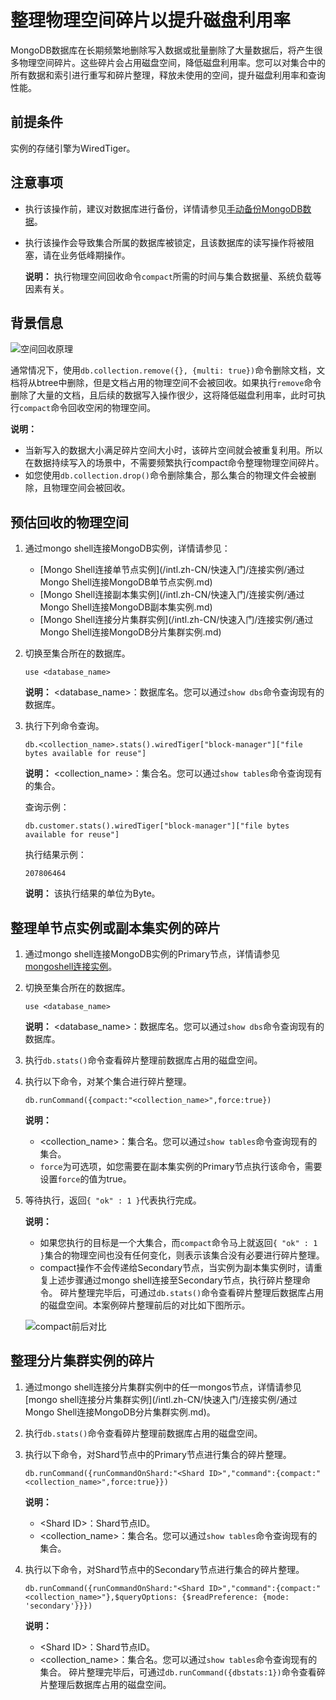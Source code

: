 # 整理物理空间碎片以提升磁盘利用率

MongoDB数据库在长期频繁地删除写入数据或批量删除了大量数据后，将产生很多物理空间碎片。这些碎片会占用磁盘空间，降低磁盘利用率。您可以对集合中的所有数据和索引进行重写和碎片整理，释放未使用的空间，提升磁盘利用率和查询性能。

## 前提条件

实例的存储引擎为WiredTiger。

## 注意事项

-   执行该操作前，建议对数据库进行备份，详情请参见[手动备份MongoDB数据](/intl.zh-CN/用户指南/数据备份/手动备份MongoDB数据.md)。
-   执行该操作会导致集合所属的数据库被锁定，且该数据库的读写操作将被阻塞，请在业务低峰期操作。

    **说明：** 执行物理空间回收命令`compact`所需的时间与集合数据量、系统负载等因素有关。


## 背景信息

![空间回收原理](https://static-aliyun-doc.oss-accelerate.aliyuncs.com/assets/img/zh-CN/9797080951/p55162.gif)

通常情况下，使用`db.collection.remove({}, {multi: true})`命令删除文档，文档将从btree中删除，但是文档占用的物理空间不会被回收。如果执行`remove`命令删除了大量的文档，且后续的数据写入操作很少，这将降低磁盘利用率，此时可执行`compact`命令回收空闲的物理空间。

**说明：**

-   当新写入的数据大小满足碎片空间大小时，该碎片空间就会被重复利用。所以在数据持续写入的场景中，不需要频繁执行compact命令整理物理空间碎片。
-   如您使用`db.collection.drop()`命令删除集合，那么集合的物理文件会被删除，且物理空间会被回收。

## 预估回收的物理空间

1.  通过mongo shell连接MongoDB实例，详情请参见：

    -   [Mongo Shell连接单节点实例](/intl.zh-CN/快速入门/连接实例/通过Mongo Shell连接MongoDB单节点实例.md)
    -   [Mongo Shell连接副本集实例](/intl.zh-CN/快速入门/连接实例/通过Mongo Shell连接MongoDB副本集实例.md)
    -   [Mongo Shell连接分片集群实例](/intl.zh-CN/快速入门/连接实例/通过Mongo Shell连接MongoDB分片集群实例.md)
2.  切换至集合所在的数据库。

    ```
    use <database_name>
    ```

    **说明：** <database\_name\>：数据库名。您可以通过`show dbs`命令查询现有的数据库。

3.  执行下列命令查询。

    ```
    db.<collection_name>.stats().wiredTiger["block-manager"]["file bytes available for reuse"]
    ```

    **说明：** <collection\_name\>：集合名。您可以通过`show tables`命令查询现有的集合。

    查询示例：

    ```
    db.customer.stats().wiredTiger["block-manager"]["file bytes available for reuse"]
    ```

    执行结果示例：

    ```
    207806464
    ```

    **说明：** 该执行结果的单位为Byte。


## 整理单节点实例或副本集实例的碎片

1.  通过mongo shell连接MongoDB实例的Primary节点，详情请参见[mongoshell连接实例]()。

2.  切换至集合所在的数据库。

    ```
    use <database_name>
    ```

    **说明：** <database\_name\>：数据库名。您可以通过`show dbs`命令查询现有的数据库。

3.  执行`db.stats()`命令查看碎片整理前数据库占用的磁盘空间。

4.  执行以下命令，对某个集合进行碎片整理。

    ```
    db.runCommand({compact:"<collection_name>",force:true})
    ```

    **说明：**

    -   <collection\_name\>：集合名。您可以通过`show tables`命令查询现有的集合。
    -   `force`为可选项，如您需要在副本集实例的Primary节点执行该命令，需要设置`force`的值为true。
5.  等待执行，返回`{ "ok" : 1 }`代表执行完成。

    **说明：**

    -   如果您执行的目标是一个大集合，而`compact`命令马上就返回`{ "ok" : 1 }`集合的物理空间也没有任何变化，则表示该集合没有必要进行碎片整理。
    -   compact操作不会传递给Secondary节点，当实例为副本集实例时，请重复上述步骤通过mongo shell连接至Secondary节点，执行碎片整理命令。
    碎片整理完毕后，可通过`db.stats()`命令查看碎片整理后数据库占用的磁盘空间。本案例碎片整理前后的对比如下图所示。

    ![compact前后对比](https://static-aliyun-doc.oss-accelerate.aliyuncs.com/assets/img/zh-CN/9797080951/p55634.gif)


## 整理分片集群实例的碎片

1.  通过mongo shell连接分片集群实例中的任一mongos节点，详情请参见[mongo shell连接分片集群实例](/intl.zh-CN/快速入门/连接实例/通过Mongo Shell连接MongoDB分片集群实例.md)。

2.  执行`db.stats()`命令查看碎片整理前数据库占用的磁盘空间。

3.  执行以下命令，对Shard节点中的Primary节点进行集合的碎片整理。

    ```
    db.runCommand({runCommandOnShard:"<Shard ID>","command":{compact:"<collection_name>",force:true}})
    ```

    **说明：**

    -   <Shard ID\>：Shard节点ID。
    -   <collection\_name\>：集合名。您可以通过`show tables`命令查询现有的集合。
4.  执行以下命令，对Shard节点中的Secondary节点进行集合的碎片整理。

    ```
    db.runCommand({runCommandOnShard:"<Shard ID>","command":{compact:"<collection_name>"},$queryOptions: {$readPreference: {mode: 'secondary'}}})
    ```

    **说明：**

    -   <Shard ID\>：Shard节点ID。
    -   <collection\_name\>：集合名。您可以通过`show tables`命令查询现有的集合。
    碎片整理完毕后，可通过`db.runCommand({dbstats:1})`命令查看碎片整理后数据库占用的磁盘空间。


